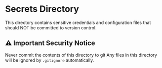 # Secrets Directory

This directory contains sensitive credentials and configuration files that should NOT be committed to version control.

## ⚠️ Important Security Notice

Never commit the contents of this directory to git
Any files in this directory will be ignored by `.gitignore` automatically.

